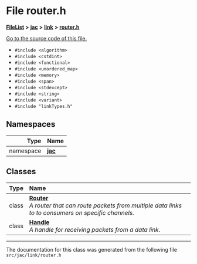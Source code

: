 
# File router.h



[**FileList**](files.md) **>** [**jac**](dir_256037ad7d0c306238e2bc4f945d341d.md) **>** [**link**](dir_c1e6982d0168263bc2c86cc40d5c26c8.md) **>** [**router.h**](router_8h.md)

[Go to the source code of this file.](router_8h_source.md)



* `#include <algorithm>`
* `#include <cstdint>`
* `#include <functional>`
* `#include <unordered_map>`
* `#include <memory>`
* `#include <span>`
* `#include <stdexcept>`
* `#include <string>`
* `#include <variant>`
* `#include "linkTypes.h"`









## Namespaces

| Type | Name |
| ---: | :--- |
| namespace | [**jac**](namespacejac.md) <br> |

## Classes

| Type | Name |
| ---: | :--- |
| class | [**Router**](classjac_1_1Router.md) <br>_A router that can route packets from multiple data links to to consumers on specific channels._  |
| class | [**Handle**](classjac_1_1Router_1_1Handle.md) <br>_A handle for receiving packets from a data link._  |














------------------------------
The documentation for this class was generated from the following file `src/jac/link/router.h`